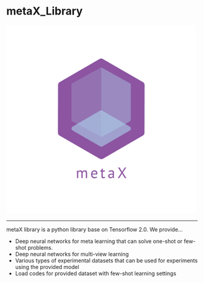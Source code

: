 # metaX_Library
<img src="https://github.com/DGU-AI-LAB/metaX_dev/blob/master/logo_transparent.png" width="500">

--------------------------------------------------------------------------------

metaX library is a python library base on Tensorflow 2.0.
We provide...
- Deep neural networks for meta learning that can solve one-shot or few-shot problems.
- Deep neural networks for multi-view learning
- Various types of experimental datasets that can be used for experiments using the provided model 
- Load codes for provided dataset with few-shot learning settings

